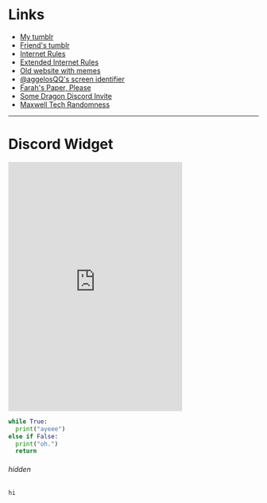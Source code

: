 # **Links**

- [My tumblr](https://robinsmeme.tumblr.com "robinsmeme.tumblr.com")
- [Friend's tumblr](https://neroblackcat.tumblr.com)
- [Internet Rules](/internetrules.html)
- [Extended Internet Rules](/memes/extended.txt)
- [Old website with memes](/memes/index.html)
- [@aggelosQQ's screen identifier](/made/by/aggelos/ScreenIdentifier/index.html)
- [Farah's Paper, Please](/made/by/farah/papersplease.html)
- [Some Dragon Discord Invite](http://inv.rtb.dragonfire.me)
- [Maxwell Tech Randomness](/randomness/index.html)

---

# Discord Widget
<dl>
<iframe src="https://discordapp.com/widget?id=250777932849479681&theme=dark" width="350" height="500" allowtransparency="true" frameborder="0"></iframe>
</dl>

```python
while True:
  print("ayeee")
else if False:
  print("oh.")
  return
```

###### hidden
`hi`



